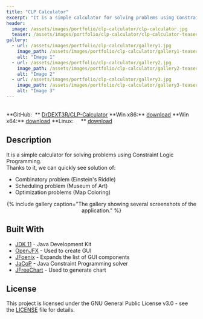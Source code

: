 ```yaml
---
title: "CLP Calculator"
excerpt: "It is a simple calculator for solving problems using Constraint Logic Programming. Thanks to it, we can quickly see solution of combinatory/scheduling/optimization problems."
header:
  image: /assets/images/portfolio/clp-calculator/clp-calculator.jpg
  teaser: /assets/images/portfolio/clp-calculator/clp-calculator-teaser.jpg
gallery:
  - url: /assets/images/portfolio/clp-calculator/gallery1.jpg
    image_path: /assets/images/portfolio/clp-calculator/gallery1-teaser.jpg
    alt: "Image 1"
  - url: /assets/images/portfolio/clp-calculator/gallery2.jpg
    image_path: /assets/images/portfolio/clp-calculator/gallery2-teaser.jpg
    alt: "Image 2"
  - url: /assets/images/portfolio/clp-calculator/gallery3.jpg
    image_path: /assets/images/portfolio/clp-calculator/gallery3-teaser.jpg
    alt: "Image 3"
---
```

<br/>
**GitHub:&nbsp;&nbsp;** <a href="https://github.com/DrDEXT3R/CLP-Calculator" target="_blank">DrDEXT3R/CLP-Calculator</a>  
**Win x86:** <a href="https://sourceforge.net/projects/clp-calculator/files/CLP-Calculator_win_x86_portable.zip/download" target="_blank">download</a>  
**Win x64:** <a href="https://sourceforge.net/projects/clp-calculator/files/CLP-Calculator_win_x64_portable.zip/download" target="_blank">download</a>  
**Linux:&nbsp;&nbsp;&nbsp;&nbsp;&nbsp;** <a href="https://sourceforge.net/projects/clp-calculator/files/CLP-Calculator_linux.zip/download" target="_blank">download</a>  


## Description
It is a simple calculator for solving problems using Constraint Logic Programming. <br/>
Thanks to it, we can quickly see solution of:
 - Combinatory problem (Einstein's Riddle)
 - Scheduling problem (Museum of Art)
 - Optimization problems (Map Coloring)

<div style="text-align: center;">
{% include gallery caption="The gallery showing several screenshots of the application." %}
</div>

## Built With
*  <a href="https://docs.oracle.com/en/java/javase/11/" target="_blank">JDK 11</a> - Java Development Kit
* <a href="https://openjfx.io/openjfx-docs/" target="_blank">OpenJFX</a> - Used to create GUI
* <a href="http://www.jfoenix.com/documentation.html" target="_blank">JFoenix</a> - Expands the list of GUI components
* <a href="http://jacopguide.osolpro.com/guideJaCoP.html" target="_blank">JaCoP</a> - Java Constraint Programming solver
* <a href="http://www.jfree.org/jfreechart/api/javadoc/index.html" target="_blank">JFreeChart</a> - Used to generate chart

## License
This project is licensed under the GNU General Public License v3.0 - see the <a href="https://github.com/DrDEXT3R/CLP-Calculator/blob/master/LICENSE" target="_blank">LICENSE</a> file for details.
